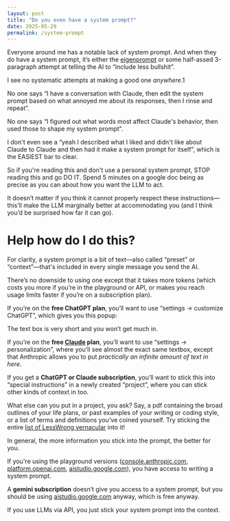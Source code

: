 ```yaml
---
layout: post
title: "Do you even have a system prompt?"
date: 2025-05-29
permalink: /system-prompt
---
```


Everyone around me has a notable lack of system prompt. And when they do have a system prompt, it’s either the [eigenprompt](https://x.com/eigenrobot/status/1782957877856018514) or some half-assed 3-paragraph attempt at telling the AI to “include less bullshit”.


I see no systematic attempts at making a good one *anywhere*.1


No one says “I have a conversation with Claude, then edit the system prompt based on what annoyed me about its responses, then I rinse and repeat”. No one says “I figured out what words most affect Claude's behavior, then used those to shape my system prompt". I don't even see a “yeah I described what I liked and didn't like about Claude to Claude and then had it make a system prompt for itself”, which is the EASIEST bar to clear.


So if you're reading this and don't use a personal system prompt, STOP reading this and go DO IT. Spend 5 minutes on a google doc being as precise as you can about how you want the LLM to act.


It doesn’t matter if you think it cannot properly respect these instructions—this’ll make the LLM marginally better at accommodating you (and I think you’d be surprised how far it can go).


# Help how do I do this?


For clarity, a system prompt is a bit of text—also called “preset” or “context”—that's included in every single message you send the AI.


There’s no downside to using one except that it takes more tokens (which costs you more if you’re in the playground or API, or makes you reach usage limits faster if you’re on a subscription plan).


If you’re on the **free ChatGPT plan**, you’ll want to use “settings → customize ChatGPT”, which gives you this popup:




The text box is very short and you won’t get much in.


If you’re on the **free **[Claude](Claude.ai)** plan**, you’ll want to use “settings → personalization”, where you’ll see almost the exact same textbox, except that Anthropic allows you to put *practically an infinite amount of text in here.*




If you get a **ChatGPT or Claude subscription**, you’ll want to stick this into “special instructions” in a newly created “project”, where you can stick other kinds of context in too.


What else can you put in a project, you ask? Say, a pdf containing the broad outlines of your life plans, or past examples of your writing or coding style, or a list of terms and definitions you’ve coined yourself. Try sticking the entire [list of LessWrong vernacular](https://www.lesswrong.com/w/lesswrong-canon-on-rationality) into it!


In general, the more information you stick into the prompt, the better for you.

If you're using the playground versions ([console.anthropic.com](http://console.anthropic.com), [platform.openai.com](http://platform.openai.com), [aistudio.google.com](http://aistudio.google.com)), you have access to writing a system prompt.


A **gemini subscription** doesn’t give you access to a system prompt, but you should be using [aistudio.google.com](aistudio.google.com) anyway, which is free anyway.


If you use LLMs via API, you just stick your system prompt into the context.

